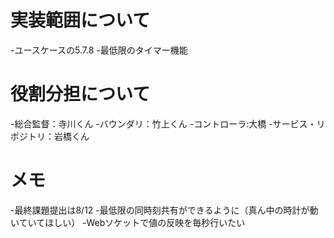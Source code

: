 

# 実装範囲について
-ユースケースの5.7.8
-最低限のタイマー機能

# 役割分担について
-総合監督：寺川くん
-バウンダリ：竹上くん
-コントローラ:大橋
-サービス・リポジトリ：岩橋くん


# メモ
-最終課題提出は8/12
-最低限の同時刻共有ができるように（真ん中の時計が動いていてほしい）
-Webソケットで値の反映を毎秒行いたい